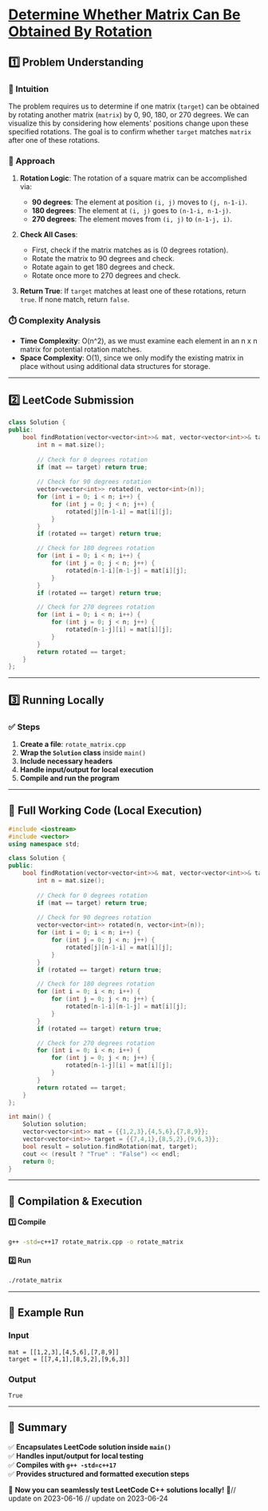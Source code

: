 # **[Determine Whether Matrix Can Be Obtained By Rotation](https://leetcode.com/problems/determine-whether-matrix-can-be-obtained-by-rotation/description/)**  

## **1️⃣ Problem Understanding**  
### **📌 Intuition**  
The problem requires us to determine if one matrix (`target`) can be obtained by rotating another matrix (`matrix`) by 0, 90, 180, or 270 degrees. We can visualize this by considering how elements' positions change upon these specified rotations. The goal is to confirm whether `target` matches `matrix` after one of these rotations. 

### **🚀 Approach**  
1. **Rotation Logic**: The rotation of a square matrix can be accomplished via:
   - **90 degrees**: The element at position `(i, j)` moves to `(j, n-1-i)`.
   - **180 degrees**: The element at `(i, j)` goes to `(n-1-i, n-1-j)`.
   - **270 degrees**: The element moves from `(i, j)` to `(n-1-j, i)`.
   
2. **Check All Cases**:
   - First, check if the matrix matches as is (0 degrees rotation).
   - Rotate the matrix to 90 degrees and check.
   - Rotate again to get 180 degrees and check.
   - Rotate once more to 270 degrees and check.

3. **Return True**: If `target` matches at least one of these rotations, return `true`. If none match, return `false`.

### **⏱️ Complexity Analysis**  
- **Time Complexity**: O(n^2), as we must examine each element in an n x n matrix for potential rotation matches.   
- **Space Complexity**: O(1), since we only modify the existing matrix in place without using additional data structures for storage.

---  

## **2️⃣ LeetCode Submission**  
```cpp
class Solution {
public:
    bool findRotation(vector<vector<int>>& mat, vector<vector<int>>& target) {
        int n = mat.size();
        
        // Check for 0 degrees rotation
        if (mat == target) return true;
        
        // Check for 90 degrees rotation
        vector<vector<int>> rotated(n, vector<int>(n));
        for (int i = 0; i < n; i++) {
            for (int j = 0; j < n; j++) {
                rotated[j][n-1-i] = mat[i][j];
            }
        }
        if (rotated == target) return true;

        // Check for 180 degrees rotation
        for (int i = 0; i < n; i++) {
            for (int j = 0; j < n; j++) {
                rotated[n-1-i][n-1-j] = mat[i][j];
            }
        }
        if (rotated == target) return true;

        // Check for 270 degrees rotation
        for (int i = 0; i < n; i++) {
            for (int j = 0; j < n; j++) {
                rotated[n-1-j][i] = mat[i][j];
            }
        }
        return rotated == target;
    }
};  
```

---  

## **3️⃣ Running Locally**  
### **✅ Steps**  
1. **Create a file**: `rotate_matrix.cpp`  
2. **Wrap the `Solution` class** inside `main()`  
3. **Include necessary headers**  
4. **Handle input/output for local execution**  
5. **Compile and run the program**  

---  

## **📝 Full Working Code (Local Execution)**  
```cpp
#include <iostream>
#include <vector>
using namespace std;

class Solution {
public:
    bool findRotation(vector<vector<int>>& mat, vector<vector<int>>& target) {
        int n = mat.size();
        
        // Check for 0 degrees rotation
        if (mat == target) return true;
        
        // Check for 90 degrees rotation
        vector<vector<int>> rotated(n, vector<int>(n));
        for (int i = 0; i < n; i++) {
            for (int j = 0; j < n; j++) {
                rotated[j][n-1-i] = mat[i][j];
            }
        }
        if (rotated == target) return true;

        // Check for 180 degrees rotation
        for (int i = 0; i < n; i++) {
            for (int j = 0; j < n; j++) {
                rotated[n-1-i][n-1-j] = mat[i][j];
            }
        }
        if (rotated == target) return true;

        // Check for 270 degrees rotation
        for (int i = 0; i < n; i++) {
            for (int j = 0; j < n; j++) {
                rotated[n-1-j][i] = mat[i][j];
            }
        }
        return rotated == target;
    }
};

int main() {
    Solution solution;
    vector<vector<int>> mat = {{1,2,3},{4,5,6},{7,8,9}};
    vector<vector<int>> target = {{7,4,1},{8,5,2},{9,6,3}};
    bool result = solution.findRotation(mat, target);
    cout << (result ? "True" : "False") << endl;
    return 0;
}
```  

---  

## **🔧 Compilation & Execution**  
#### **1️⃣ Compile**  
```bash
g++ -std=c++17 rotate_matrix.cpp -o rotate_matrix
```  

#### **2️⃣ Run**  
```bash
./rotate_matrix
```  

---  

## **🎯 Example Run**  
### **Input**  
```
mat = [[1,2,3],[4,5,6],[7,8,9]]
target = [[7,4,1],[8,5,2],[9,6,3]]
```  
### **Output**  
```
True
```  

---  

## **📌 Summary**  
✅ **Encapsulates LeetCode solution inside `main()`**  
✅ **Handles input/output for local testing**  
✅ **Compiles with `g++ -std=c++17`**  
✅ **Provides structured and formatted execution steps**  

🚀 **Now you can seamlessly test LeetCode C++ solutions locally!** 🚀// update on 2023-06-16
// update on 2023-06-24
